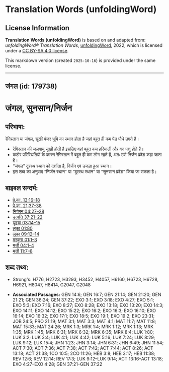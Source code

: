 # Translation Words (unfoldingWord)

## License Information

**Translation Words (unfoldingWord)** is based on and adapted from: _unfoldingWord® Translation Words_, [unfoldingWord](https://unfoldingword.org/utw), 2022, which is licensed under a [CC BY-SA 4.0 license](https://creativecommons.org/licenses/by-sa/4.0/legalcode.en).

This markdown version (created `2025-10-16`) is provided under the same license.



--------------------------------

## जंगल (id: 179738)

जंगल, सुनसान/निर्जन
===================

परिभाषा:
--------

रेगिस्तान या जंगल, सूखी बंजर भूमि का स्थान होता है जहां बहुत ही कम पेड़ पौधे उगते हैं।

* रेगिस्तान की जलवायु सूखी होती है इसलिए वहां बहुत कम हरियाली और वन पशु होते हैं।
* कठोर परिस्थितियों के कारण रेगिस्तान में बहुत ही कम लोग रहते हैं, अतः उसे निर्जन प्रदेश कहा जाता है।
* “जंगल” दूरस्थ स्थान को दर्शाता है, निर्जन एवं उजड़ा हुआ स्थान।
* इस शब्द का अनुवाद “निर्जन स्थान” या “दूरस्थ स्थान” या “सुनसान प्रदेश” किया जा सकता है।

बाइबल सन्दर्भ:
--------------

* [प्रे.का. 13:16–18](https://ref.ly/Acts13:16-Acts13:18)
* [प्रे.का. 21:37–38](https://ref.ly/Acts21:37-Acts21:38)
* [निर्गमन 04:27–28](https://ref.ly/Exod4:27-Exod4:28)
* [उत्पत्ति 37:21–22](https://ref.ly/Gen37:21-Gen37:22)
* [यूहन्ना 03:14–15](https://ref.ly/John3:14-John3:15)
* [लूका 01:80](https://ref.ly/Luke1:80)
* [लूका 09:12–14](https://ref.ly/Luke9:12-Luke9:14)
* [मरकुस 01:1–3](https://ref.ly/Mark1:1-Mark1:3)
* [मत्ती 04:1–4](https://ref.ly/Matt4:1-Matt4:4)
* [मत्ती 11:7–8](https://ref.ly/Matt11:7-Matt11:8)

शब्द तथ्य:
----------

* Strong's: H776, H2723, H3293, H3452, H4057, H6160, H6723, H6728, H6921, H8047, H8414, G2047, G2048

* **Associated Passages:** GEN 14:6; GEN 16:7; GEN 21:14; GEN 21:20; GEN 21:21; GEN 36:24; GEN 37:22; EXO 3:1; EXO 3:18; EXO 4:27; EXO 5:1; EXO 5:3; EXO 7:16; EXO 8:27; EXO 8:28; EXO 13:18; EXO 13:20; EXO 14:3; EXO 14:11; EXO 14:12; EXO 15:22; EXO 16:2; EXO 16:3; EXO 16:10; EXO 16:14; EXO 16:32; EXO 17:1; EXO 18:5; EXO 19:1; EXO 19:2; EXO 23:31; JOB 24:5; PRO 21:19; MAT 3:1; MAT 3:3; MAT 4:1; MAT 11:7; MAT 11:8; MAT 15:33; MAT 24:26; MRK 1:3; MRK 1:4; MRK 1:12; MRK 1:13; MRK 1:35; MRK 1:45; MRK 6:31; MRK 6:32; MRK 6:35; MRK 8:4; LUK 1:80; LUK 3:2; LUK 3:4; LUK 4:1; LUK 4:42; LUK 5:16; LUK 7:24; LUK 8:29; LUK 9:12; LUK 15:4; JHN 1:23; JHN 3:14; JHN 6:31; JHN 6:49; JHN 11:54; ACT 7:30; ACT 7:36; ACT 7:38; ACT 7:42; ACT 7:44; ACT 8:26; ACT 13:18; ACT 21:38; 1CO 10:5; 2CO 11:26; HEB 3:8; HEB 3:17; HEB 11:38; REV 12:6; REV 12:14; REV 17:3; LUK 9:12–LUK 9:14; ACT 13:16–ACT 13:18; EXO 4:27–EXO 4:28; GEN 37:21–GEN 37:22

